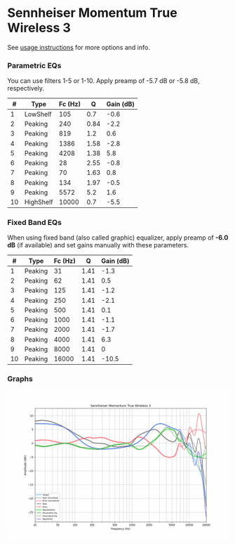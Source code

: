 # Sennheiser Momentum True Wireless 3
See [usage instructions](https://github.com/jaakkopasanen/AutoEq#usage) for more options and info.

### Parametric EQs
You can use filters 1-5 or 1-10. Apply preamp of -5.7 dB or -5.8 dB, respectively.

|   # | Type      |   Fc (Hz) |    Q |   Gain (dB) |
|-----|-----------|-----------|------|-------------|
|   1 | LowShelf  |       105 | 0.7  |        -0.6 |
|   2 | Peaking   |       240 | 0.84 |        -2.2 |
|   3 | Peaking   |       819 | 1.2  |         0.6 |
|   4 | Peaking   |      1386 | 1.58 |        -2.8 |
|   5 | Peaking   |      4208 | 1.38 |         5.8 |
|   6 | Peaking   |        28 | 2.55 |        -0.8 |
|   7 | Peaking   |        70 | 1.63 |         0.8 |
|   8 | Peaking   |       134 | 1.97 |        -0.5 |
|   9 | Peaking   |      5572 | 5.2  |         1.6 |
|  10 | HighShelf |     10000 | 0.7  |        -5.5 |

### Fixed Band EQs
When using fixed band (also called graphic) equalizer, apply preamp of **-6.0 dB** (if available) and set gains manually with these parameters.

|   # | Type    |   Fc (Hz) |    Q |   Gain (dB) |
|-----|---------|-----------|------|-------------|
|   1 | Peaking |        31 | 1.41 |        -1.3 |
|   2 | Peaking |        62 | 1.41 |         0.5 |
|   3 | Peaking |       125 | 1.41 |        -1.2 |
|   4 | Peaking |       250 | 1.41 |        -2.1 |
|   5 | Peaking |       500 | 1.41 |         0.1 |
|   6 | Peaking |      1000 | 1.41 |        -1.1 |
|   7 | Peaking |      2000 | 1.41 |        -1.7 |
|   8 | Peaking |      4000 | 1.41 |         6.3 |
|   9 | Peaking |      8000 | 1.41 |         0   |
|  10 | Peaking |     16000 | 1.41 |       -10.5 |

### Graphs
![](./Sennheiser%20Momentum%20True%20Wireless%203.png)
